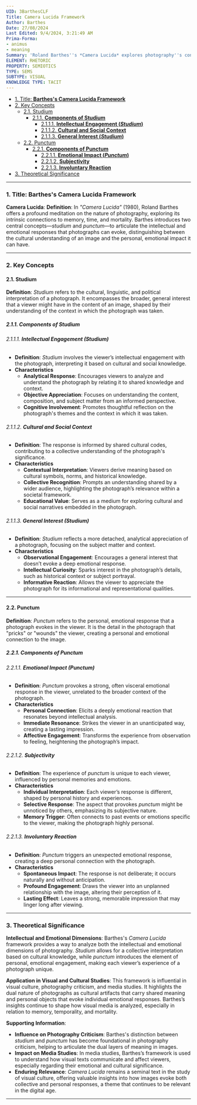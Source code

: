 ```yaml
---
UID: 3BarthesCLF
Title: Camera Lucida Framework
Author: Barthes
Date: 27/08/2024
Last Edited: 9/4/2024, 3:21:49 AM
Prima-Forma:
- animus
- meaning
Summary: 'Roland Barthes''s *Camera Lucida* explores photography''s connection to memory, time, and mortality through two key concepts: *studium*, the intellectual engagement with a photograph, and *punctum*, the personal, emotional response it evokes. This framework distinguishes between universal and individual reactions to images, making it influential in photography criticism and visual media studies.'
ELEMENT: RHETORIC
PROPERTY: SEMIOTICS
TYPE: SEMS
SUBTYPE: VISUAL
KNOWLEDGE TYPE: TACIT
---
```


- [1. Title: **Barthes's Camera Lucida Framework**](#1-title-barthess-camera-lucida-framework)
- [2. Key Concepts](#2-key-concepts)
  - [2.1. Studium](#21-studium)
    - [2.1.1. **Components of Studium**](#211-components-of-studium)
      - [2.1.1.1. **Intellectual Engagement (*Studium*)**](#2111-intellectual-engagement-studium)
      - [2.1.1.2. **Cultural and Social Context**](#2112-cultural-and-social-context)
      - [2.1.1.3. **General Interest (*Studium*)**](#2113-general-interest-studium)
  - [2.2. Punctum](#22-punctum)
    - [2.2.1. **Components of Punctum**](#221-components-of-punctum)
      - [2.2.1.1. **Emotional Impact (*Punctum*)**](#2211-emotional-impact-punctum)
      - [2.2.1.2. **Subjectivity**](#2212-subjectivity)
      - [2.2.1.3. **Involuntary Reaction**](#2213-involuntary-reaction)
- [3. Theoretical Significance](#3-theoretical-significance)


---

### 1. Title: **Barthes's Camera Lucida Framework**

**Camera Lucida**:
   **Definition**: In *"Camera Lucida"* (1980), Roland Barthes offers a profound meditation on the nature of photography, exploring its intrinsic connections to memory, time, and mortality. Barthes introduces two central concepts—*studium* and *punctum*—to articulate the intellectual and emotional responses that photographs can evoke, distinguishing between the cultural understanding of an image and the personal, emotional impact it can have.

---

### 2. Key Concepts

#### 2.1. Studium

**Definition**:
   *Studium* refers to the cultural, linguistic, and political interpretation of a photograph. It encompasses the broader, general interest that a viewer might have in the content of an image, shaped by their understanding of the context in which the photograph was taken.

##### 2.1.1. **Components of Studium**

###### 2.1.1.1. **Intellectual Engagement (*Studium*)**
  - **Definition**: *Studium* involves the viewer’s intellectual engagement with the photograph, interpreting it based on cultural and social knowledge.
  - **Characteristics**
    - **Analytical Response**: Encourages viewers to analyze and understand the photograph by relating it to shared knowledge and context.
    - **Objective Appreciation**: Focuses on understanding the content, composition, and subject matter from an informed perspective.
    - **Cognitive Involvement**: Promotes thoughtful reflection on the photograph's themes and the context in which it was taken.

###### 2.1.1.2. **Cultural and Social Context**
  - **Definition**: The response is informed by shared cultural codes, contributing to a collective understanding of the photograph's significance.
  - **Characteristics**
    - **Contextual Interpretation**: Viewers derive meaning based on cultural symbols, norms, and historical knowledge.
    - **Collective Recognition**: Prompts an understanding shared by a wider audience, highlighting the photograph’s relevance within a societal framework.
    - **Educational Value**: Serves as a medium for exploring cultural and social narratives embedded in the photograph.

###### 2.1.1.3. **General Interest (*Studium*)**
  - **Definition**: *Studium* reflects a more detached, analytical appreciation of a photograph, focusing on the subject matter and context.
  - **Characteristics**
    - **Observational Engagement**: Encourages a general interest that doesn’t evoke a deep emotional response.
    - **Intellectual Curiosity**: Sparks interest in the photograph’s details, such as historical context or subject portrayal.
    - **Informative Reaction**: Allows the viewer to appreciate the photograph for its informational and representational qualities.

---

#### 2.2. Punctum

**Definition**:
   *Punctum* refers to the personal, emotional response that a photograph evokes in the viewer. It is the detail in the photograph that "pricks" or "wounds" the viewer, creating a personal and emotional connection to the image.

##### 2.2.1. **Components of Punctum**

###### 2.2.1.1. **Emotional Impact (*Punctum*)**
  - **Definition**: *Punctum* provokes a strong, often visceral emotional response in the viewer, unrelated to the broader context of the photograph.
  - **Characteristics**
    - **Personal Connection**: Elicits a deeply emotional reaction that resonates beyond intellectual analysis.
    - **Immediate Resonance**: Strikes the viewer in an unanticipated way, creating a lasting impression.
    - **Affective Engagement**: Transforms the experience from observation to feeling, heightening the photograph’s impact.

###### 2.2.1.2. **Subjectivity**
  - **Definition**: The experience of *punctum* is unique to each viewer, influenced by personal memories and emotions.
  - **Characteristics**
    - **Individual Interpretation**: Each viewer’s response is different, shaped by personal history and experiences.
    - **Selective Response**: The aspect that provokes *punctum* might be unnoticed by others, emphasizing its subjective nature.
    - **Memory Trigger**: Often connects to past events or emotions specific to the viewer, making the photograph highly personal.

###### 2.2.1.3. **Involuntary Reaction**
  - **Definition**: *Punctum* triggers an unexpected emotional response, creating a deep personal connection with the photograph.
  - **Characteristics**
    - **Spontaneous Impact**: The response is not deliberate; it occurs naturally and without anticipation.
    - **Profound Engagement**: Draws the viewer into an unplanned relationship with the image, altering their perception of it.
    - **Lasting Effect**: Leaves a strong, memorable impression that may linger long after viewing.


---

### 3. Theoretical Significance

**Intellectual and Emotional Dimensions**:
   Barthes's *Camera Lucida* framework provides a way to analyze both the intellectual and emotional dimensions of photography. *Studium* allows for a collective interpretation based on cultural knowledge, while *punctum* introduces the element of personal, emotional engagement, making each viewer’s experience of a photograph unique.

**Application in Visual and Cultural Studies**:
   This framework is influential in visual culture, photography criticism, and media studies. It highlights the dual nature of photographs as cultural artifacts that carry shared meaning and personal objects that evoke individual emotional responses. Barthes’s insights continue to shape how visual media is analyzed, especially in relation to memory, temporality, and mortality.

**Supporting Information**:
   - **Influence on Photography Criticism**: Barthes's distinction between *studium* and *punctum* has become foundational in photography criticism, helping to articulate the dual layers of meaning in images.
   - **Impact on Media Studies**: In media studies, Barthes’s framework is used to understand how visual texts communicate and affect viewers, especially regarding their emotional and cultural significance.
   - **Enduring Relevance**: *Camera Lucida* remains a seminal text in the study of visual culture, offering valuable insights into how images evoke both collective and personal responses, a theme that continues to be relevant in the digital age.

---
